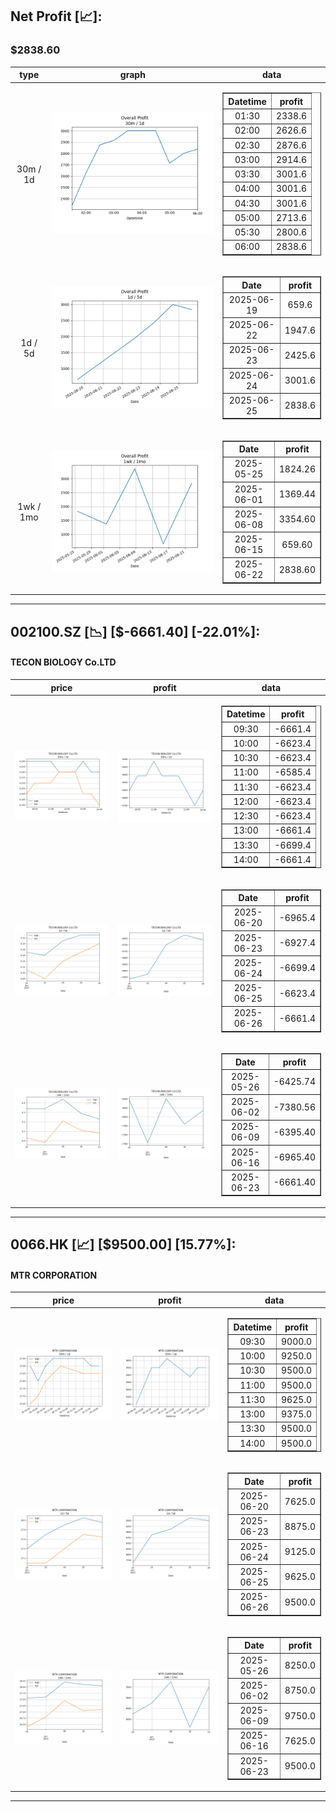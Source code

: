 ## Net Profit [📈]:
### $2838.60
|type|graph|data|
|:---:|:---:|:---:|
|30m / 1d|![net_profit](image/overall_30m-1d.png)|<table border="1" class="dataframe"> <thead> <tr style="text-align: center;"> <th>Datetime</th> <th>profit</th> </tr> </thead> <tbody> <tr> <td>01:30</td> <td>2338.6</td> </tr> <tr> <td>02:00</td> <td>2626.6</td> </tr> <tr> <td>02:30</td> <td>2876.6</td> </tr> <tr> <td>03:00</td> <td>2914.6</td> </tr> <tr> <td>03:30</td> <td>3001.6</td> </tr> <tr> <td>04:00</td> <td>3001.6</td> </tr> <tr> <td>04:30</td> <td>3001.6</td> </tr> <tr> <td>05:00</td> <td>2713.6</td> </tr> <tr> <td>05:30</td> <td>2800.6</td> </tr> <tr> <td>06:00</td> <td>2838.6</td> </tr> </tbody></table>|
|1d / 5d|![net_profit](image/overall_1d-5d.png)|<table border="1" class="dataframe"> <thead> <tr style="text-align: center;"> <th>Date</th> <th>profit</th> </tr> </thead> <tbody> <tr> <td>2025-06-19</td> <td>659.6</td> </tr> <tr> <td>2025-06-22</td> <td>1947.6</td> </tr> <tr> <td>2025-06-23</td> <td>2425.6</td> </tr> <tr> <td>2025-06-24</td> <td>3001.6</td> </tr> <tr> <td>2025-06-25</td> <td>2838.6</td> </tr> </tbody></table>|
|1wk / 1mo|![net_profit](image/overall_1wk-1mo.png)|<table border="1" class="dataframe"> <thead> <tr style="text-align: center;"> <th>Date</th> <th>profit</th> </tr> </thead> <tbody> <tr> <td>2025-05-25</td> <td>1824.26</td> </tr> <tr> <td>2025-06-01</td> <td>1369.44</td> </tr> <tr> <td>2025-06-08</td> <td>3354.60</td> </tr> <tr> <td>2025-06-15</td> <td>659.60</td> </tr> <tr> <td>2025-06-22</td> <td>2838.60</td> </tr> </tbody></table>|
---
## 002100.SZ [📉] [$-6661.40] [-22.01%]:
#### TECON BIOLOGY Co.LTD
|price|profit|data|
|:---:|:---:|:---:|
|![price](image/002100.SZ_30m-1d_price.png)|![profit](image/002100.SZ_30m-1d_profit.png)|<table border="1" class="dataframe"> <thead> <tr style="text-align: center;"> <th>Datetime</th> <th>profit</th> </tr> </thead> <tbody> <tr> <td>09:30</td> <td>-6661.4</td> </tr> <tr> <td>10:00</td> <td>-6623.4</td> </tr> <tr> <td>10:30</td> <td>-6623.4</td> </tr> <tr> <td>11:00</td> <td>-6585.4</td> </tr> <tr> <td>11:30</td> <td>-6623.4</td> </tr> <tr> <td>12:00</td> <td>-6623.4</td> </tr> <tr> <td>12:30</td> <td>-6623.4</td> </tr> <tr> <td>13:00</td> <td>-6661.4</td> </tr> <tr> <td>13:30</td> <td>-6699.4</td> </tr> <tr> <td>14:00</td> <td>-6661.4</td> </tr> </tbody></table>|
|![price](image/002100.SZ_1d-5d_price.png)|![profit](image/002100.SZ_1d-5d_profit.png)|<table border="1" class="dataframe"> <thead> <tr style="text-align: center;"> <th>Date</th> <th>profit</th> </tr> </thead> <tbody> <tr> <td>2025-06-20</td> <td>-6965.4</td> </tr> <tr> <td>2025-06-23</td> <td>-6927.4</td> </tr> <tr> <td>2025-06-24</td> <td>-6699.4</td> </tr> <tr> <td>2025-06-25</td> <td>-6623.4</td> </tr> <tr> <td>2025-06-26</td> <td>-6661.4</td> </tr> </tbody></table>|
|![price](image/002100.SZ_1wk-1mo_price.png)|![profit](image/002100.SZ_1wk-1mo_profit.png)|<table border="1" class="dataframe"> <thead> <tr style="text-align: center;"> <th>Date</th> <th>profit</th> </tr> </thead> <tbody> <tr> <td>2025-05-26</td> <td>-6425.74</td> </tr> <tr> <td>2025-06-02</td> <td>-7380.56</td> </tr> <tr> <td>2025-06-09</td> <td>-6395.40</td> </tr> <tr> <td>2025-06-16</td> <td>-6965.40</td> </tr> <tr> <td>2025-06-23</td> <td>-6661.40</td> </tr> </tbody></table>|
---
## 0066.HK [📈] [$9500.00] [15.77%]:
#### MTR CORPORATION
|price|profit|data|
|:---:|:---:|:---:|
|![price](image/0066.HK_30m-1d_price.png)|![profit](image/0066.HK_30m-1d_profit.png)|<table border="1" class="dataframe"> <thead> <tr style="text-align: center;"> <th>Datetime</th> <th>profit</th> </tr> </thead> <tbody> <tr> <td>09:30</td> <td>9000.0</td> </tr> <tr> <td>10:00</td> <td>9250.0</td> </tr> <tr> <td>10:30</td> <td>9500.0</td> </tr> <tr> <td>11:00</td> <td>9500.0</td> </tr> <tr> <td>11:30</td> <td>9625.0</td> </tr> <tr> <td>13:00</td> <td>9375.0</td> </tr> <tr> <td>13:30</td> <td>9500.0</td> </tr> <tr> <td>14:00</td> <td>9500.0</td> </tr> </tbody></table>|
|![price](image/0066.HK_1d-5d_price.png)|![profit](image/0066.HK_1d-5d_profit.png)|<table border="1" class="dataframe"> <thead> <tr style="text-align: center;"> <th>Date</th> <th>profit</th> </tr> </thead> <tbody> <tr> <td>2025-06-20</td> <td>7625.0</td> </tr> <tr> <td>2025-06-23</td> <td>8875.0</td> </tr> <tr> <td>2025-06-24</td> <td>9125.0</td> </tr> <tr> <td>2025-06-25</td> <td>9625.0</td> </tr> <tr> <td>2025-06-26</td> <td>9500.0</td> </tr> </tbody></table>|
|![price](image/0066.HK_1wk-1mo_price.png)|![profit](image/0066.HK_1wk-1mo_profit.png)|<table border="1" class="dataframe"> <thead> <tr style="text-align: center;"> <th>Date</th> <th>profit</th> </tr> </thead> <tbody> <tr> <td>2025-05-26</td> <td>8250.0</td> </tr> <tr> <td>2025-06-02</td> <td>8750.0</td> </tr> <tr> <td>2025-06-09</td> <td>9750.0</td> </tr> <tr> <td>2025-06-16</td> <td>7625.0</td> </tr> <tr> <td>2025-06-23</td> <td>9500.0</td> </tr> </tbody></table>|
---
